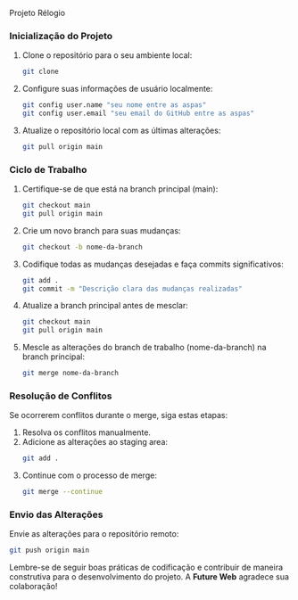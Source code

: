 Projeto Rélogio

### Inicialização do Projeto

1. Clone o repositório para o seu ambiente local:
   ```bash
   git clone
   ```

2. Configure suas informações de usuário localmente:
   ```bash
   git config user.name "seu nome entre as aspas"
   git config user.email "seu email do GitHub entre as aspas"
   ```

3. Atualize o repositório local com as últimas alterações:
   ```bash
   git pull origin main
   ```

### Ciclo de Trabalho

1. Certifique-se de que está na branch principal (main):
   ```bash
   git checkout main
   git pull origin main
   ```

2. Crie um novo branch para suas mudanças:
   ```bash
   git checkout -b nome-da-branch
   ```

3. Codifique todas as mudanças desejadas e faça commits significativos:
   ```bash
   git add .
   git commit -m "Descrição clara das mudanças realizadas"
   ```

4. Atualize a branch principal antes de mesclar:
   ```bash
   git checkout main
   git pull origin main
   ```

5. Mescle as alterações do branch de trabalho (nome-da-branch) na branch principal:
   ```bash
   git merge nome-da-branch
   ```

### Resolução de Conflitos

Se ocorrerem conflitos durante o merge, siga estas etapas:

1. Resolva os conflitos manualmente.
2. Adicione as alterações ao staging area:
   ```bash
   git add .
   ```
3. Continue com o processo de merge:
   ```bash
   git merge --continue
   ```

### Envio das Alterações

Envie as alterações para o repositório remoto:
   ```bash
   git push origin main
   ```

Lembre-se de seguir boas práticas de codificação e contribuir de maneira construtiva para o desenvolvimento do projeto. A **Future Web** agradece sua colaboração!
